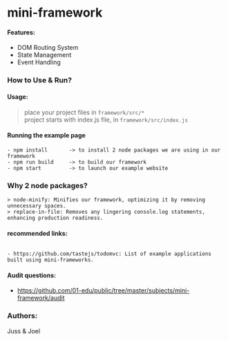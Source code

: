 # mini-framework

#### Features:

- DOM Routing System
- State Management
- Event Handling

### How to Use & Run?

#### Usage:

> place your project files in `framework/src/*`  
> project starts with index.js file, in `framework/src/index.js`

#### Running the example page

```
- npm install       -> to install 2 node packages we are using in our framework
- npm run build     -> to build our framework
- npm start         -> to launch our example website
```

### Why 2 node packages?

```
> node-minify: Minifies our framework, optimizing it by removing unnecessary spaces.
> replace-in-file: Removes any lingering console.log statements, enhancing production readiness.
```

#### recommended links:

```

- https://github.com/tastejs/todomvc: List of example applications built using mini-frameworks.

```

#### Audit questions:

- https://github.com/01-edu/public/tree/master/subjects/mini-framework/audit

### Authors:

Juss & Joel
